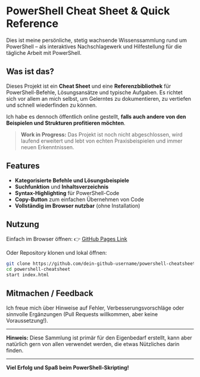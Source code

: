 # PowerShell Cheat Sheet & Quick Reference

Dies ist meine persönliche, stetig wachsende Wissenssammlung rund um PowerShell – als interaktives Nachschlagewerk und Hilfestellung für die tägliche Arbeit mit PowerShell.

## Was ist das?

Dieses Projekt ist ein **Cheat Sheet** und eine **Referenzbibliothek** für PowerShell-Befehle, Lösungsansätze und typische Aufgaben. Es richtet sich vor allem an mich selbst, um Gelerntes zu dokumentieren, zu vertiefen und schnell wiederfinden zu können.

Ich habe es dennoch öffentlich online gestellt, **falls auch andere von den Beispielen und Strukturen profitieren möchten**.

> **Work in Progress:**
> Das Projekt ist noch nicht abgeschlossen, wird laufend erweitert und lebt von echten Praxisbeispielen und immer neuen Erkenntnissen.

## Features

* **Kategorisierte Befehle und Lösungsbeispiele**
* **Suchfunktion** und **Inhaltsverzeichnis**
* **Syntax-Highlighting** für PowerShell-Code
* **Copy-Button** zum einfachen Übernehmen von Code
* **Vollständig im Browser nutzbar** (ohne Installation)

## Nutzung

Einfach im Browser öffnen:
👉 [GitHub Pages Link](https://scheppertoo.github.io/PwshSelfHelp/)

Oder Repository klonen und lokal öffnen:

```bash
git clone https://github.com/dein-github-username/powershell-cheatsheet.git
cd powershell-cheatsheet
start index.html
```

## Mitmachen / Feedback

Ich freue mich über Hinweise auf Fehler, Verbesserungsvorschläge oder sinnvolle Ergänzungen (Pull Requests willkommen, aber keine Voraussetzung!).

---

**Hinweis:**
Diese Sammlung ist primär für den Eigenbedarf erstellt, kann aber natürlich gern von allen verwendet werden, die etwas Nützliches darin finden.

---

**Viel Erfolg und Spaß beim PowerShell-Skripting!**
